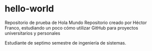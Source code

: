 # hello-world
Repositorio de prueba de Hola Mundo
Repositorio creado por Héctor Franco, estudiando un poco cómo utilizar GitHub para proyectos universitarios y personales

Estudiante de septimo semestre de ingeniería de sistemas.
